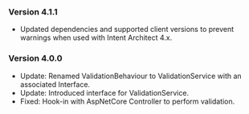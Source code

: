 ### Version 4.1.1

- Updated dependencies and supported client versions to prevent warnings when used with Intent Architect 4.x.

### Version 4.0.0

- Update: Renamed ValidationBehaviour to ValidationService with an associated Interface.
- Update: Introduced interface for ValidationService.
- Fixed: Hook-in with AspNetCore Controller to perform validation.
